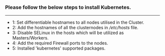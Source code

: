 ### Please follow the below steps to install Kubernetes.
--------------------------------------------------------
- 1: Set differentiable hostnames to all nodes utilised in the Cluster.
- 2: Add the hostnames of all the clusternodes in */etc/hosts* file.
- 3: Disable SELinux in the hosts which will be utilized as Masters/Workers.
- 4: Add the required Firewall ports to the nodes.
- 5: Installed 'kubernetes' supported packages.
